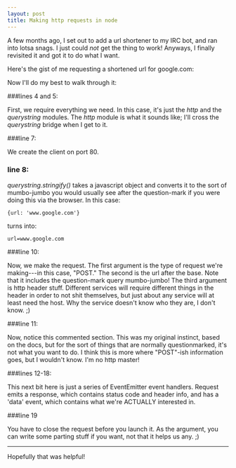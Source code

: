 ```yaml
---
layout: post
title: Making http requests in node
---
```


A few months ago, I set out to add a url shortener to my IRC bot, and ran into lotsa snags. I just could *not* get the thing to work! Anyways, I finally revisited it and got it to do what I want.

Here's the gist of me requesting a shortened url for google.com:

<script src="http://gist.github.com/501359.js"> </script>

Now I'll do my best to walk through it:

###lines 4 and 5:

First, we require everything we need. In this case, it's just the *http* and the *querystring* modules. The *http* module is what it sounds like; I'll cross the *querystring* bridge when I get to it.

###line 7:

We create the client on port 80.

### line 8:

*querystring.stringify()* takes a javascript object and converts it to the sort of mumbo-jumbo you would usually see after the question-mark if you were doing this via the browser. In this case:

    {url: 'www.google.com'}

turns into:

    url=www.google.com

###line 10:

Now, we make the request. The first argument is the type of request we're making---in this case, "POST." The second is the url after the base. Note that it includes the question-mark query mumbo-jumbo! The third argument is http header stuff.  Different services will require different things in the header in order to not shit themselves, but just about any service will at least need the host. Why the service doesn't know who they are, I don't know. ;)

###line 11:

Now, notice this commented section. This was my original instinct, based on the docs, but for the sort of things that are normally questionmarked, it's not what you want to do.  I think this is more where "POST"-ish information goes, but I wouldn't know. I'm no http master!

###lines 12-18:

This next bit here is just a series of EventEmitter event handlers. Request emits a response, which contains status code and header info, and has a 'data' event, which contains what we're ACTUALLY interested in.

###line 19

You have to close the request before you launch it. As the argument, you can write some parting stuff if you want, not that it helps us any. ;)

-----

Hopefully that was helpful!
